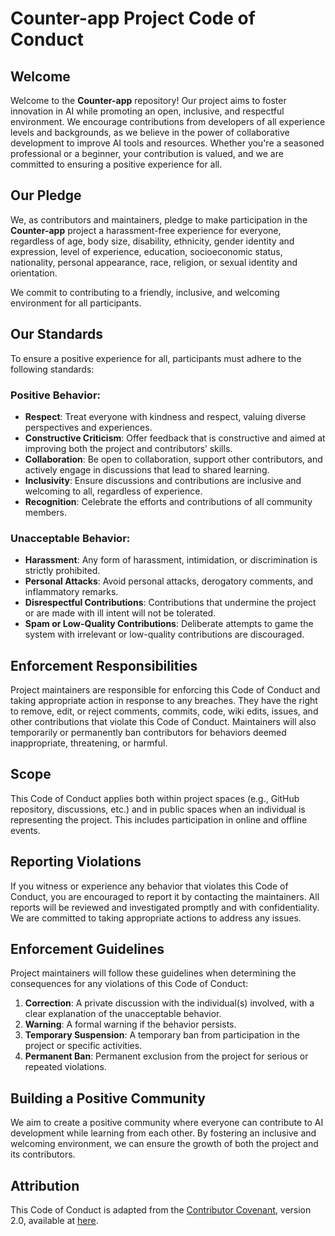 # Counter-app Project Code of Conduct

## Welcome

Welcome to the **Counter-app** repository! Our project aims to foster innovation in AI while promoting an open, inclusive, and respectful environment. We encourage contributions from developers of all experience levels and backgrounds, as we believe in the power of collaborative development to improve AI tools and resources. Whether you're a seasoned professional or a beginner, your contribution is valued, and we are committed to ensuring a positive experience for all.

## Our Pledge

We, as contributors and maintainers, pledge to make participation in the **Counter-app** project a harassment-free experience for everyone, regardless of age, body size, disability, ethnicity, gender identity and expression, level of experience, education, socioeconomic status, nationality, personal appearance, race, religion, or sexual identity and orientation.

We commit to contributing to a friendly, inclusive, and welcoming environment for all participants.

## Our Standards

To ensure a positive experience for all, participants must adhere to the following standards:

### Positive Behavior:
- **Respect**: Treat everyone with kindness and respect, valuing diverse perspectives and experiences.
- **Constructive Criticism**: Offer feedback that is constructive and aimed at improving both the project and contributors’ skills.
- **Collaboration**: Be open to collaboration, support other contributors, and actively engage in discussions that lead to shared learning.
- **Inclusivity**: Ensure discussions and contributions are inclusive and welcoming to all, regardless of experience.
- **Recognition**: Celebrate the efforts and contributions of all community members.

### Unacceptable Behavior:
- **Harassment**: Any form of harassment, intimidation, or discrimination is strictly prohibited.
- **Personal Attacks**: Avoid personal attacks, derogatory comments, and inflammatory remarks.
- **Disrespectful Contributions**: Contributions that undermine the project or are made with ill intent will not be tolerated.
- **Spam or Low-Quality Contributions**: Deliberate attempts to game the system with irrelevant or low-quality contributions are discouraged.

## Enforcement Responsibilities

Project maintainers are responsible for enforcing this Code of Conduct and taking appropriate action in response to any breaches. They have the right to remove, edit, or reject comments, commits, code, wiki edits, issues, and other contributions that violate this Code of Conduct. Maintainers will also temporarily or permanently ban contributors for behaviors deemed inappropriate, threatening, or harmful.

## Scope

This Code of Conduct applies both within project spaces (e.g., GitHub repository, discussions, etc.) and in public spaces when an individual is representing the project. This includes participation in online and offline events.

## Reporting Violations

If you witness or experience any behavior that violates this Code of Conduct, you are encouraged to report it by contacting the maintainers. All reports will be reviewed and investigated promptly and with confidentiality. We are committed to taking appropriate actions to address any issues.

## Enforcement Guidelines

Project maintainers will follow these guidelines when determining the consequences for any violations of this Code of Conduct:

1. **Correction**: A private discussion with the individual(s) involved, with a clear explanation of the unacceptable behavior.
2. **Warning**: A formal warning if the behavior persists.
3. **Temporary Suspension**: A temporary ban from participation in the project or specific activities.
4. **Permanent Ban**: Permanent exclusion from the project for serious or repeated violations.

## Building a Positive Community

We aim to create a positive community where everyone can contribute to AI development while learning from each other. By fostering an inclusive and welcoming environment, we can ensure the growth of both the project and its contributors.

## Attribution

This Code of Conduct is adapted from the [Contributor Covenant](https://www.contributor-covenant.org), version 2.0, available at [here](https://www.contributor-covenant.org/version/2/0/code_of_conduct.html).
